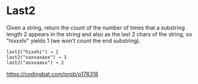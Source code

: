 # Last2

Given a string, return the count of the number of times that a substring length 2 appears in the string and also as the last 2 chars of the string, so "hixxxhi" yields 1 (we won't count the end substring).
```
last2("hixxhi") → 1
last2("xaxxaxaxx") → 1
last2("axxxaaxx") → 2
```
https://codingbat.com/prob/p178318